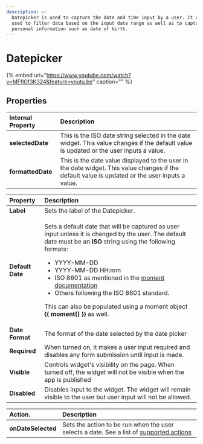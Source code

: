 ```yaml
---
description: >-
  Datepicker is used to capture the date and time input by a user. It can be
  used to filter data based on the input date range as well as to capture
  personal information such as date of birth.
---
```


# Datepicker

{% embed url="https://www.youtube.com/watch?v=MFflGf3K324&feature=youtu.be" caption="" %}

## Properties

| Internal Property | Description |
| :--- | :--- |
| **selectedDate** | This is the ISO date string selected in the date widget. This value changes if the default value is updated or the user inputs a value. |
| **formattedDate** | This is the date value displayed to the user in the date widget. This value changes if the default value is updated or the user inputs a value. |

<table>
  <thead>
    <tr>
      <th style="text-align:left">Property</th>
      <th style="text-align:left">Description</th>
    </tr>
  </thead>
  <tbody>
    <tr>
      <td style="text-align:left"><b>Label</b>
      </td>
      <td style="text-align:left">Sets the label of the Datepicker.</td>
    </tr>
    <tr>
      <td style="text-align:left"><b>Default Date</b>
      </td>
      <td style="text-align:left">
        <p>Sets a default date that will be captured as user input unless it is changed
          by the user. The default date must be an <b>ISO</b> string using the following
          formats:</p>
        <ul>
          <li>YYYY-MM-DD</li>
          <li>YYYY-MM-DD HH:mm</li>
          <li>ISO 8601 as mentioned in the <a href="https://momentjs.com/docs/#/parsing/string/">moment documentation</a>
          </li>
          <li>Others following the ISO 8601 standard.</li>
        </ul>
        <p>This can also be populated using a moment object <b>{{ moment() }}</b> as
          well.</p>
      </td>
    </tr>
    <tr>
      <td style="text-align:left"><b>Date Format</b>
      </td>
      <td style="text-align:left">The format of the date selected by the date picker</td>
    </tr>
    <tr>
      <td style="text-align:left"><b>Required</b>
      </td>
      <td style="text-align:left">When turned on, it makes a user input required and disables any form submission
        until input is made.</td>
    </tr>
    <tr>
      <td style="text-align:left"><b>Visible</b>
      </td>
      <td style="text-align:left">Controls widget&apos;s visibility on the page. When turned off, the widget
        will not be visible when the app is published</td>
    </tr>
    <tr>
      <td style="text-align:left"><b>Disabled</b>
      </td>
      <td style="text-align:left">Disables input to the widget. The widget will remain visible to the user
        but user input will not be allowed.</td>
    </tr>
  </tbody>
</table>

| Action. | Description |
| :--- | :--- |
| **onDateSelected** | Sets the action to be run when the user selects a date. See a list of [supported actions](../core-concepts/writing-code/appsmith-framework.md) |

